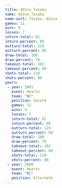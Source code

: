 ```yaml
---
title: Adina Tasaka
name: Adina Tasaka
name-sort: Tasaka, Adina
games: 11
wins: 4
losses: 7
inturn-total: 81
inturn-percent: 80
outturn-total: 129
outturn-percent: 80
draw-total: 108
draw-percent: 79
takeout-total: 102
takeout-percent: 80
shots-total: 210
shots-percent: 80
years:
 - year: 2001
   event: Hearts
   team: "BC"
   position: Second
   games: 11
   wins: 4
   losses: 7
   inturn-total: 81
   inturn-percent: 80
   outturn-total: 129
   outturn-percent: 80
   draw-total: 108
   draw-percent: 79
   takeout-total: 102
   takeout-percent: 80
   shots-total: 210
   shots-percent: 80
 - year: 2009
   event: Hearts
   team: "BC"
   position: Alternate
---
```

